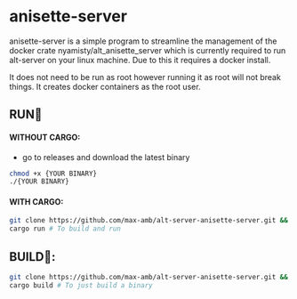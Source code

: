 # anisette-server
anisette-server is a simple program to streamline the management of the docker crate nyamisty/alt_anisette_server which is currently required to run alt-server on your linux machine. Due to this it requires a docker install.

It does not need to be run as root however running it as root will not break things. It creates docker containers as the root user.

## RUN🏃 
#### WITHOUT CARGO:
- go to releases and download the latest binary
```bash
chmod +x {YOUR BINARY}
./{YOUR BINARY}
```
#### WITH CARGO:
```bash
git clone https://github.com/max-amb/alt-server-anisette-server.git && cd alt-server-anisette-server
cargo run # To build and run
```
## BUILD👷:
```bash
git clone https://github.com/max-amb/alt-server-anisette-server.git && cd alt-server-anisette-server
cargo build # To just build a binary
```
